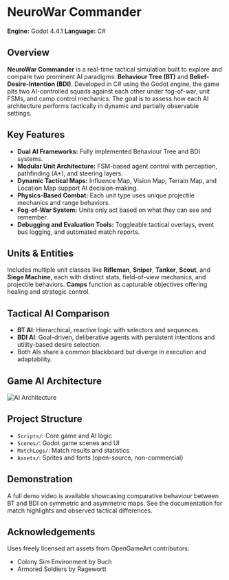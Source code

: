 # NeuroWar Commander
**Engine:** Godot 4.4.1
**Language:** C#

## Overview

**NeuroWar Commander** is a real-time tactical simulation built to explore and compare two prominent AI paradigms: **Behaviour Tree (BT)** and **Belief-Desire-Intention (BDI)**. Developed in C# using the Godot engine, the game pits two AI-controlled squads against each other under fog-of-war, unit FSMs, and camp control mechanics. The goal is to assess how each AI architecture performs tactically in dynamic and partially observable settings.

## Key Features

* **Dual AI Frameworks:** Fully implemented Behaviour Tree and BDI systems.
* **Modular Unit Architecture:** FSM-based agent control with perception, pathfinding (A\*), and steering layers.
* **Dynamic Tactical Maps:** Influence Map, Vision Map, Terrain Map, and Location Map support AI decision-making.
* **Physics-Based Combat:** Each unit type uses unique projectile mechanics and range behaviors.
* **Fog-of-War System:** Units only act based on what they can see and remember.
* **Debugging and Evaluation Tools:** Toggleable tactical overlays, event bus logging, and automated match reports.

## Units & Entities

Includes multiple unit classes like **Rifleman**, **Sniper**, **Tanker**, **Scout**, and **Siege Machine**, each with distinct stats, field-of-view mechanics, and projectile behaviors. **Camps** function as capturable objectives offering healing and strategic control.

## Tactical AI Comparison

* **BT AI**: Hierarchical, reactive logic with selectors and sequences.
* **BDI AI**: Goal-driven, deliberative agents with persistent intentions and utility-based desire selection.
* Both AIs share a common blackboard but diverge in execution and adaptability.

## Game AI Architecture
![AI Architecture](https://github.com/user-attachments/assets/7e790291-de0a-420d-8d5e-db66bab4983a)


## Project Structure

* `Scripts/`: Core game and AI logic
* `Scenes/`: Godot game scenes and UI
* `MatchLogs/`: Match results and statistics
* `Assets/`: Sprites and fonts (open-source, non-commercial)

## Demonstration

A full demo video is available showcasing comparative behaviour between BT and BDI on symmetric and asymmetric maps. See the documentation for match highlights and observed tactical differences.

## Acknowledgements

Uses freely licensed art assets from OpenGameArt contributors:

* Colony Sim Environment by Buch
* Armored Soldiers by Ragewortt
